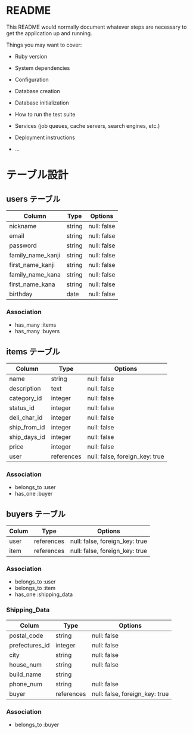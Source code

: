 # README

This README would normally document whatever steps are necessary to get the
application up and running.

Things you may want to cover:

* Ruby version

* System dependencies

* Configuration

* Database creation

* Database initialization

* How to run the test suite

* Services (job queues, cache servers, search engines, etc.)

* Deployment instructions

* ...

# テーブル設計

## users テーブル

| Column            | Type    | Options     |
| ----------------- | ------- | ----------- |
| nickname          | string  | null: false |
| email             | string  | null: false |
| password          | string  | null: false |
| family_name_kanji | string  | null: false |
| first_name_kanji  | string  | null: false |
| family_name_kana  | string  | null: false |
| first_name_kana   | string  | null: false |
| birthday          | date    | null: false |

### Association

- has_many :items
- has_many :buyers

## items テーブル

| Column       | Type       | Options     |
| ------------ | ---------- | ----------- |
| name         | string     | null: false |
| description  | text       | null: false |
| category_id  | integer    | null: false |
| status_id    | integer    | null: false |
| deli_char_id | integer    | null: false |
| ship_from_id | integer    | null: false |
| ship_days_id | integer    | null: false |
| price        | integer    | null: false |
| user         | references | null: false, foreign_key: true |

### Association

- belongs_to :user
- has_one    :buyer

## buyers テーブル

| Colum       | Type       | Options                        |
| ----------- | ---------- | ------------------------------ |
| user        | references | null: false, foreign_key: true |
| item        | references | null: false, foreign_key: true |

### Association

- belongs_to :user
- belongs_to :item
- has_one :shipping_data

### Shipping_Data
| Colum          | Type       | Options     |
| -------------- | ---------- | ----------- |
| postal_code    | string     | null: false |
| prefectures_id | integer    | null: false |
| city           | string     | null: false |
| house_num      | string     | null: false |
| build_name     | string     |             |
| phone_num      | string     | null: false |
| buyer          | references | null: false, foreign_key: true |
### Association

- belongs_to :buyer
